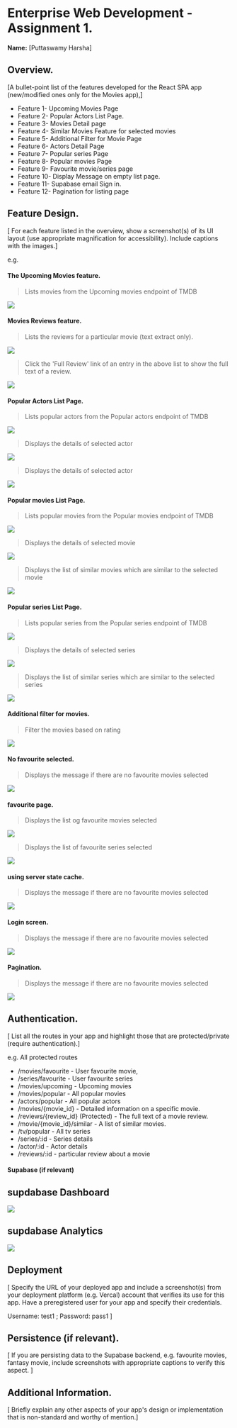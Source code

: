 # Enterprise Web Development - Assignment 1.

__Name:__ [Puttaswamy Harsha]

## Overview.

[A bullet-point list of the features developed for the React SPA app (new/modified ones only for the Movies app),]

+ Feature 1- Upcoming Movies Page
+ Feature 2- Popular Actors List Page.
+ Feature 3- Movies Detail page
+ Feature 4- Similar Movies Feature for selected movies
+ Feature 5- Additional Filter for Movie Page
+ Feature 6- Actors Detail Page
+ Feature 7- Popular series Page
+ Feature 8- Popular movies Page
+ Feature 9- Favourite movie/series page
+ Feature 10- Display Message on empty list page.
+ Feature 11- Supabase email Sign in.
+ Feature 12- Pagination for listing page


## Feature Design.

[ For each feature listed in the overview, show a screenshot(s) of its UI layout (use appropriate magnification for accessibility). Include captions with the images.]

e.g. 

#### The Upcoming Movies feature.

> Lists movies from the Upcoming movies endpoint of TMDB

![][upcoming_movies]

#### Movies Reviews feature.

> Lists  the reviews for a particular movie (text extract only).

![][reviews]

> Click the 'Full Review' link of an entry in the above list to show the full text of a review. 

![][fullreview]

#### Popular Actors List Page.

> Lists popular actors from the Popular actors endpoint of TMDB 

![][popularactors]


> Displays the details of selected actor

![][actordetail]



> Displays the details of selected actor

![][actorsknownfor]


#### Popular movies List Page.

> Lists popular movies from the Popular movies endpoint of TMDB 

![][popularmovies]


> Displays the details of selected movie 

![][moviesdetail]


> Displays the list of similar movies which are similar to the selected movie

![][similarmovies]


#### Popular series List Page.

> Lists popular series from the Popular series endpoint of TMDB 

![][popularseries]


> Displays the details of selected series

![][seriesdetailpage]


> Displays the list of similar series which are similar to the selected series

![][similarseries]



#### Additional filter for movies.

>Filter the movies based on rating

![][filter]


#### No favourite selected.

>Displays the message if there are no favourite movies selected

![][emptylist]



#### favourite  page.

>Displays the list og  favourite movies selected

![][favouritemovies]


>Displays the list of  favourite series selected

![][favouriteseries]


#### using server state cache.

>Displays the message if there are no favourite movies selected

![][cache]

#### Login screen.

>Displays the message if there are no favourite movies selected

![][loginscreen]


#### Pagination.

>Displays the message if there are no favourite movies selected

![][pagination]






## Authentication.

[ List all the routes in your app and highlight those that are protected/private (require authentication).]

e.g.
All protected routes 
+ /movies/favourite - User favourite movie,
+ /series/favourite - User favourite series
+ /movies/upcoming - Upcoming movies
+ /movies/popular - All popular movies
+ /actors/popular - All popular actors
+ /movies/{movie_id} - Detailed information on a specific movie.
+ /reviews/{review_id} (Protected) - The full text of a movie review.
+ /movie/{movie_id}/similar - A list of similar movies. 
+ /tv/popular - All tv series
+ /series/:id - Series details
+ /actor/:id - Actor details
+ /reviews/:id - particular review about a movie
                



#### Supabase (if relevant)



## supdabase Dashboard
![][supabaseacc]

## supdabase Analytics
![][supabaseAuth]



## Deployment 

[ Specify the URL of your deployed app and include a screenshot(s) from your deployment platform (e.g. Vercal) account that verifies its use for this app. Have a preregistered user for your app and specify their credentials.

Username: test1 ; Password: pass1
]

## Persistence (if relevant).

[ If you are persisting data to the Supabase backend, e.g. favourite movies, fantasy movie, include screenshots with appropriate captions to verify this aspect. ]

## Additional Information.

[ Briefly explain any other aspects of your app's design or implementation that is non-standard and worthy of mention.]


[upcoming_movies]: ./images/upcoming_movies.jpg
[reviews]: ./images/display_review.jpg
[fullreview]: ./images/full_review.jpg
[popularactors]: ./images/popular_Actors.jpg
[popularmovies]: ./images/popular_movies.jpg
[popularseries]: ./images/popular_series.jpg
[moviesdetail]: ./images/popular_movies.jpg
[similarmovies]: ./images/similar_movies.jpg
[similarseries]: ./images/similar_series.jpg
[filter]: ./images/additional_filter.jpg
[emptylist]: ./images/empty_list.jpg
[seriesdetailpage]: ./images/series_details.jpg
[favouritemovies]: ./images/favourite_movies.jpg
[favouriteseries]: ./images/favourite_series.jpg
[actordetail]: ./images/actors_detail_page.jpg
[supabaseLogin]: ./images/login_Screen.jpg
[supabaseAuth]: ./images/Supabase_Auth.jpg
[supabaseacc]: ./images/supabase_Account.jpg
[pagination]: ./images/pagination.jpg
[loginscreen]: ./images/login_Screen.jpg
[actorsknownfor]: ./images/actorsknownfor.jpg
[cache]: ./images/serverstatecache.jpg


